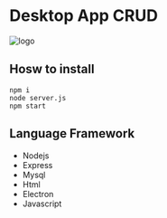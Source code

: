 # Desktop App CRUD 

![logo](https://cdn.discordapp.com/attachments/1198124910950752288/1199380762957459526/image.png?ex=65c25561&is=65afe061&hm=7a78ea102d77aaec03cb6fde5dcfa012e8a965e5d59a3414c794524101bb1a6d&)

## Hosw to install
```
npm i
node server.js
npm start
```

## Language Framework
* Nodejs
* Express
* Mysql
* Html
* Electron
* Javascript
